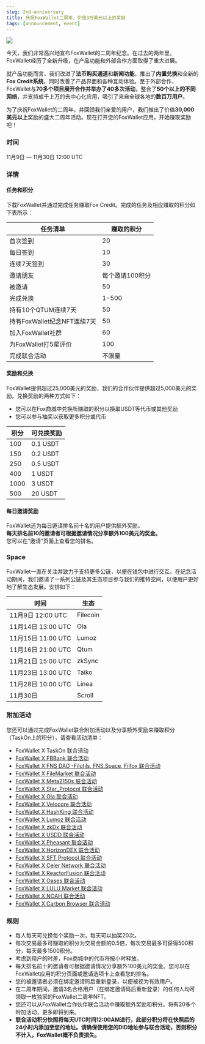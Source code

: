 ```yaml
---
slug: 2nd-anniversary
title: 庆祝FoxWallet二周年，价值3万美元以上的奖励
tags: [announcement, event]
---
```


![](/img/blog/2nd-anniversary.webp)

今天，我们非常高兴地宣布FoxWallet的二周年纪念。在过去的两年里，FoxWallet经历了全新升级，在产品功能和外部合作方面取得了重大进展。

<!--truncate-->

就产品功能而言，我们改进了**法币购买通道**和**新闻功能**，推出了**内置兑换**和全新的**Fox Credit系统**，同时改善了产品界面和各种互动体验。至于外部合作，FoxWallet与**70多个项目展开合作并举办了40多次活动**，整合了**50个以上的不同网络**，并支持成千上万的去中心化应用，吸引了来自全球各地的**数百万用户**。  

为了庆祝FoxWallet的二周年，并回馈我们亲爱的用户，我们推出了价值**30,000美元以上**奖励的盛大二周年活动。现在打开您的FoxWallet应用，开始赚取奖励吧！  

### 时间
11月9日 — 11月30日 12:00 UTC

### 详情
#### 任务和积分
下载FoxWallet并通过完成任务赚取Fox Credit。完成的任务及相应赚取的积分如下表所示：

|  任务清单 | 赚取的积分 |
|  --------- | -------------- |
| 首次签到 | 20 |
| 每日签到 | 10 |
| 连续7天签到 | 30 |
| 邀请朋友 | 每个邀请100积分 |
| 被邀请 | 50 |
| 完成兑换 | 1-500 |
| 持有10个QTUM连续7天 | 50 |
| 持有FoxWallet纪念NFT连续7天 | 50 |
| 加入FoxWallet社群 | 60 |
| 为FoxWallet打5星评价 | 100 |
| 完成联合活动 | 不限量 |

#### 奖励和兑换
FoxWallet提供超过25,000美元的奖励，我们的合作伙伴提供超过5,000美元的奖励。兑换奖励的两种方式如下：
- 您可以在Fox商城中兑换所赚取的积分以换取USDT等代币或其他奖励
- 您可以参与抽奖以获取更多积分或代币

|  积分 | 可兑换奖励 |
|  ------ | ------ |
| 100 | 0.1 USDT  |
| 150 | 0.2 USDT  |
| 250 | 0.5 USDT  |
| 400 | 1 USDT  |
| 1000 | 3 USDT  |
| 500 | 20 USDT  |

#### 每日邀请奖励
FoxWallet还为每日邀请排名前十名的用户提供额外奖励。  
**每天排名前10的邀请者可根据邀请情况分享额外100美元的奖金。**  
您可以在“邀请”页面上查看您的排名。  

### Space
FoxWallet一直在关注并致力于支持更多公链，以便在钱包中进行交互。在纪念活动期间，我们邀请了一系列公链及其生态项目参与我们的推特空间，以便用户更好地了解生态发展。安排如下：

|  时间 | 生态 |
|  ------ | ------ |
| 11月9日 12:00 UTC  | Filecoin |
| 11月14日 13:00 UTC | Ola |
| 11月15日 11:00 UTC  | Lumoz |
| 11月16日 21:00 UTC | Qtum |
| 11月21日 15:00 UTC | zkSync |
| 11月23日 13:00 UTC | Taiko |
| 11月28日 10:00 UTC | Linea |
| 11月30日 | Scroll |

### 附加活动
您还可以通过完成FoxWallet联合附加活动以及分享额外奖励来赚取积分（TaskOn上的积分），请查看活动清单：
- FoxWallet X TaskOn 联合活动 
- [FoxWallet X FBBank 联合活动](https://rewards.taskon.xyz/campaign/detail/18264)
- [FoxWallet X FNS DAO -Filutils, FNS.Space, Filfox 联合活动](https://rewards.taskon.xyz/campaign/detail/18358)
- [FoxWallet X FileMarket 联合活动](https://rewards.taskon.xyz/campaign/detail/18397)
- [FoxWallet X Meta2150s 联合活动](https://rewards.taskon.xyz/campaign/detail/18556)
- [FoxWallet X Star_Protocol 联合活动](https://rewards.taskon.xyz/campaign/detail/18562)
- [FoxWallet X Ola 联合活动](https://rewards.taskon.xyz/campaign/detail/18563)
- [FoxWallet X Velocore 联合活动](https://rewards.taskon.xyz/campaign/detail/18568)
- [FoxWallet X HashKing 联合活动](https://rewards.taskon.xyz/campaign/detail/18569)
- [FoxWallet X Lumoz 联合活动](https://rewards.taskon.xyz/campaign/detail/18570)
- [FoxWallet X zkDx 联合活动](https://rewards.taskon.xyz/campaign/detail/18571)
- [FoxWallet X USDD 联合活动](https://rewards.taskon.xyz/campaign/detail/18572)
- [FoxWallet X Pheasant 联合活动](https://rewards.taskon.xyz/campaign/detail/18574)
- [FoxWallet X HorizonDEX 联合活动](https://rewards.taskon.xyz/campaign/detail/18575)
- [FoxWallet X SFT Protocol 联合活动](https://rewards.taskon.xyz/campaign/detail/18576)
- [FoxWallet X Celer Network 联合活动](https://rewards.taskon.xyz/campaign/detail/18577)
- [FoxWallet X ReactorFusion 联合活动](https://rewards.taskon.xyz/campaign/detail/18578)
- [FoxWallet X Oases 联合活动](https://rewards.taskon.xyz/campaign/detail/18580)
- [FoxWallet X LULU Market 联合活动](https://rewards.taskon.xyz/campaign/detail/18581)
- [FoxWallet X NOAH 联合活动](https://rewards.taskon.xyz/campaign/detail/18582)
- [FoxWallet X Carbon Browser 联合活动](https://rewards.taskon.xyz/campaign/detail/18583)

### 规则
- 每人每天可兑换每个奖励一次，每天可以抽奖20次。
- 每次交易最多可赚取的积分为交易金额的0.5倍，每次交易最多可获得500积分，每天最多1500积分。
- 考虑到用户的时差，Fox商城中的代币将按小时释放。
- 每天排名前十的邀请者可根据邀请情况分享额外100美元的奖金。您可以在FoxWallet应用的积分页面或邀请选项卡上查看您的排名。
- 您的被邀请者必须在绑定邀请码后重新登录，以便被视为有效用户。
- 在二周年期间，邀请3名合格用户（在绑定邀请码后重新登录）的任何人均可领取一枚独家的FoxWallet二周年NFT。
- 您还可以从FoxWallet合作伙伴联合活动中赚取额外奖励和积分。将有20多个附加活动，更多即将到来。
- **联合活动积分快照将每天UTC时间12:00AM进行，此部分积分将在快照后的24小时内添加至您的地址。请确保使用您的DID地址参与联合活动，否则积分不计入，FoxWallet概不负责损失。**
